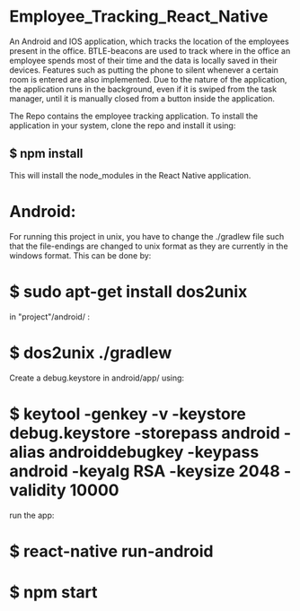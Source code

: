 # Employee_Tracking_React_Native
An Android and IOS application, which tracks the location of the employees present in the office. BTLE-beacons are used to track where in the office an employee spends most of their time and the data is locally saved in their devices. Features such as putting the phone to silent whenever a certain room is entered are also implemented. Due to the nature of the application, the application runs in the background, even if it is swiped from the task manager, until it is manually closed from a button inside the application.

The Repo contains the employee tracking application.
To install the application in your system, clone the repo and install it using:

## $ npm install

This will install the node_modules in the React Native application.

# Android:

For running this project in unix, you have to change the ./gradlew file such
that the file-endings are changed to unix format as they are currently in the
windows format. This can be done by:

# $ sudo apt-get install dos2unix

in "project"/android/ :

# $ dos2unix ./gradlew

Create a debug.keystore in android/app/ using:

# $ keytool -genkey -v -keystore debug.keystore -storepass android -alias androiddebugkey -keypass android -keyalg RSA -keysize 2048 -validity 10000

run the app:

# $ react-native run-android

# $ npm start
